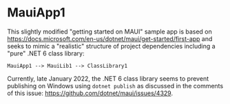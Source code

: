# MauiApp1
This slightly modified "getting started on MAUI" sample app is based on
https://docs.microsoft.com/en-us/dotnet/maui/get-started/first-app
and seeks to mimic a "realistic" structure of project dependencies
including a "pure" .NET 6 class library:
```
MauiApp1 --> MauiLib1 --> ClassLibrary1
```
Currently, late January 2022, the .NET 6 class library seems to prevent
publishing on Windows using ```dotnet publish``` as discussed in the comments
of this issue: https://github.com/dotnet/maui/issues/4329.
